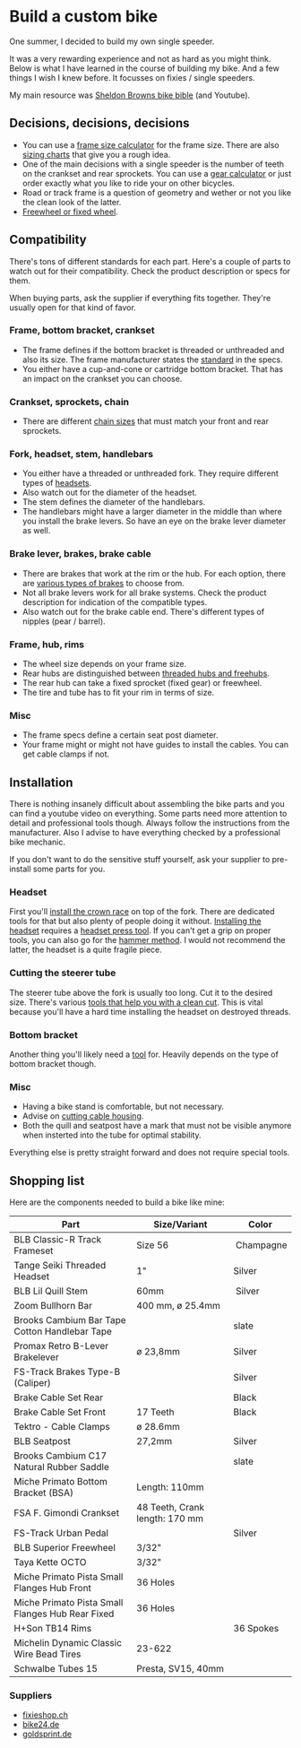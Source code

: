 # Build a custom bike

One summer, I decided to build my own single speeder. 

It was a very rewarding experience and not as hard as you might think. Below is what I have learned in the course of building my bike. And a few things I wish I knew before. It focusses on fixies / single speeders.

My main resource was [Sheldon Browns bike bible](http://www.sheldonbrown.com/) (and Youtube).



## Decisions, decisions, decisions

* You can use a [frame size calculator](http://www.ebicycles.com/bicycle-tools/frame-sizer) for the frame size. There are also [sizing charts](http://www.ebicycles.com/article/bicycle-frame-size-charts.html) that give you a rough idea.
* One of the main decisions with a single speeder is the number of teeth on the crankset and rear sprockets. You can use a [gear calculator](http://www.sheldonbrown.com/gears/) or just order exactly what you like to ride your on other bicycles.
* Road or track frame is a question of geometry and wether or not you like the clean look of the latter.
* [Freewheel or fixed wheel](https://www.purefixcycles.com/blogs/fixie-news/11608417-fixed-or-free-whats-best-for-me).



## Compatibility

There's tons of different standards for each part. Here's a couple of parts to watch out for their compatibility. Check the product description or specs for them.

When buying parts, ask the supplier if everything fits together. They're usually open for that kind of favor.


### Frame, bottom bracket, crankset

* The frame defines if the bottom bracket is threaded or unthreaded and also its size. The frame manufacturer states the [standard](http://www.sheldonbrown.com/gloss_bo-z.html#bottom) in the specs.
* You either have a cup-and-cone or cartridge bottom bracket. That has an impact on the crankset you can choose.


### Crankset, sprockets, chain

* There are different [chain sizes](http://www.sheldonbrown.com/gloss_ch.html#chain) that must match your front and rear sprockets.


### Fork, headset, stem, handlebars

* You either have a threaded or unthreaded fork. They require different types of [headsets](http://www.sheldonbrown.com/gloss_ha-i.html#headset).
* Also watch out for the diameter of the headset.
* The stem defines the diameter of the handlebars.
* The handlebars might have a larger diameter in the middle than where you install the brake levers. So have an eye on the brake lever diameter as well.


### Brake lever, brakes, brake cable

* There are brakes that work at the rim or the hub. For each option, there are [various types of brakes](http://sheldonbrown.com/brake-choices.html) to choose from.
* Not all brake levers work for all brake systems. Check the product description for indication of the compatible types.
* Also watch out for the brake cable end. There's different types of nipples (pear / barrel).


### Frame, hub, rims

* The wheel size depends on your frame size.
* Rear hubs are distinguished between [threaded hubs and freehubs](http://www.sheldonbrown.com/freewheels.html).
* The rear hub can take a fixed sprocket (fixed gear) or freewheel.
* The tire and tube has to fit your rim in terms of size.


### Misc

* The frame specs define a certain seat post diameter.
* Your frame might or might not have guides to install the cables. You can get cable clamps if not.



## Installation

There is nothing insanely difficult about assembling the bike parts and you can find a youtube video on everything. Some parts need more attention to detail and professional tools though. Always follow the instructions from the manufacturer. Also I advise to have everything checked by a professional bike mechanic.

If you don't want to do the sensitive stuff yourself, ask your supplier to pre-install some parts for you.


### Headset

First you'll [install the crown race](https://www.youtube.com/watch?v=QzXMb0EtvH0) on top of the fork. There are dedicated tools for that but also plenty of people doing it without. [Installing the headset](https://www.youtube.com/watch?v=gJClO7l3EMs) requires a [headset press tool](https://www.google.ch/search?es_sm=91&biw=1305&bih=1024&tbm=isch&sa=1&q=headset+press+tool&oq=headset+press+tool&gs_l=img.3..0l2.32443.34632.0.34834.18.16.0.2.2.0.146.1211.13j3.16.0....0...1c.1.64.img..0.18.1215.HOlhMOjJ6sE). If you can't get a grip on proper tools, you can also go for the [hammer method](https://www.youtube.com/watch?v=madXF-C883s). I would not recommend the latter, the headset is a quite fragile piece.


### Cutting the steerer tube

The steerer tube above the fork is usually too long. Cut it to the desired size. There's various [tools that help you with a clean cut](https://www.google.ch/search?q=cut+steerer+tube+tool&es_sm=91&tbm=isch&tbo=u&source=univ&sa=X&ved=0CEYQsARqFQoTCJuD5O_H7scCFUwDGgodtWkP-Q&biw=1305&bih=1024). This is vital because you'll have a hard time installing the headset on destroyed threads.


### Bottom bracket

Another thing you'll likely need a [tool](https://www.google.ch/search?q=bottom+bracket+tool&es_sm=91&source=lnms&tbm=isch&sa=X&ved=0CAcQ_AUoAWoVChMIgNT58MruxwIVC1kaCh2sDgjB&biw=1305&bih=1024) for. Heavily depends on the type of bottom bracket though.


### Misc

* Having a bike stand is comfortable, but not necessary.
* Advise on [cutting cable housing](http://sheldonbrown.com/cables.html#cutting
).
* Both the quill and seatpost have a mark that must not be visible anymore when insterted into the tube for optimal stability.

Everything else is pretty straight forward and does not require special tools.


## Shopping list

Here are the components needed to build a bike like mine:

Part | Size/Variant| Color
-----|-------------|-------
BLB Classic-R Track Frameset | Size 56 | Champagne
Tange Seiki Threaded Headset | 1" | Silver
BLB Lil Quill Stem | 60mm | Silver
Zoom Bullhorn Bar | 400 mm, ø 25.4mm |
Brooks Cambium Bar Tape Cotton Handlebar Tape |  | slate
Promax Retro B-Lever Brakelever | ø 23,8mm | Silver
FS-Track Brakes Type-B (Caliper) | | Silver
Brake Cable Set Rear | | Black
Brake Cable Set Front | 17 Teeth | Black
Tektro - Cable Clamps | ø 28.6mm |
BLB Seatpost | 27,2mm | Silver
Brooks Cambium C17 Natural Rubber Saddle | | slate
Miche Primato Bottom Bracket (BSA) | Length: 110mm |
FSA F. Gimondi Crankset | 48 Teeth, Crank length: 170 mm |
FS-Track Urban Pedal | | Silver
BLB Superior Freewheel | 3/32" |
Taya Kette OCTO | 3/32" |
Miche Primato Pista Small Flanges Hub Front | 36 Holes |
Miche Primato Pista Small Flanges Hub Rear Fixed | 36 Holes |
H+Son TB14 Rims | | 36 Spokes | Hard Ano Grey
Michelin Dynamic Classic Wire Bead Tires | 23-622 |
Schwalbe Tubes 15 | Presta, SV15, 40mm |


### Suppliers

* [fixieshop.ch](http://fixieshop.ch)
* [bike24.de](http://bike24.de)
* [goldsprint.de](http://goldsprint.de)
